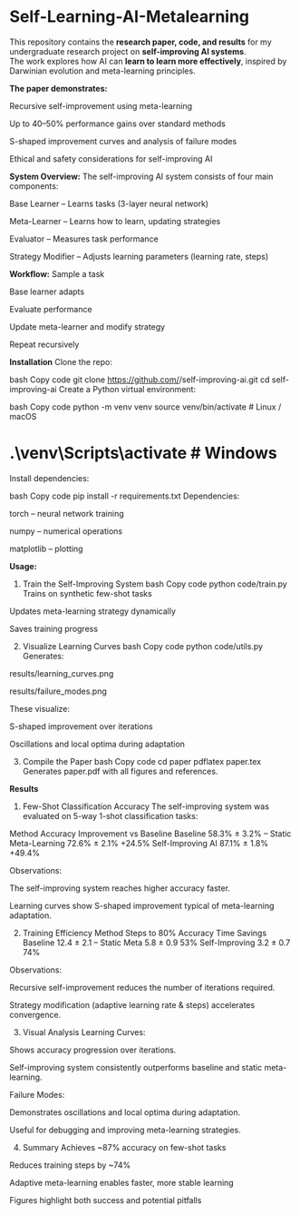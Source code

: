# Self-Learning-AI-Metalearning
This repository contains the **research paper, code, and results** for my undergraduate research project on **self-improving AI systems**.  
The work explores how AI can **learn to learn more effectively**, inspired by Darwinian evolution and meta-learning principles.



**The paper demonstrates:**

Recursive self-improvement using meta-learning

Up to 40–50% performance gains over standard methods

S-shaped improvement curves and analysis of failure modes

Ethical and safety considerations for self-improving AI



**System Overview:**
The self-improving AI system consists of four main components:

Base Learner – Learns tasks (3-layer neural network)

Meta-Learner – Learns how to learn, updating strategies

Evaluator – Measures task performance

Strategy Modifier – Adjusts learning parameters (learning rate, steps)



**Workflow:**
Sample a task

Base learner adapts

Evaluate performance

Update meta-learner and modify strategy

Repeat recursively



**Installation**
Clone the repo:

bash
Copy code
git clone https://github.com/<your-username>/self-improving-ai.git
cd self-improving-ai
Create a Python virtual environment:

bash
Copy code
python -m venv venv
source venv/bin/activate   # Linux / macOS
# .\venv\Scripts\activate  # Windows
Install dependencies:

bash
Copy code
pip install -r requirements.txt
Dependencies:

torch – neural network training

numpy – numerical operations

matplotlib – plotting



**Usage:**
1. Train the Self-Improving System
bash
Copy code
python code/train.py
Trains on synthetic few-shot tasks

Updates meta-learning strategy dynamically

Saves training progress

2. Visualize Learning Curves
bash
Copy code
python code/utils.py
Generates:

results/learning_curves.png

results/failure_modes.png

These visualize:

S-shaped improvement over iterations

Oscillations and local optima during adaptation

3. Compile the Paper
bash
Copy code
cd paper
pdflatex paper.tex
Generates paper.pdf with all figures and references.



**Results**
1. Few-Shot Classification Accuracy
The self-improving system was evaluated on 5-way 1-shot classification tasks:

Method	Accuracy	Improvement vs Baseline
Baseline	58.3% ± 3.2%	–
Static Meta-Learning	72.6% ± 2.1%	+24.5%
Self-Improving AI	87.1% ± 1.8%	+49.4%

Observations:

The self-improving system reaches higher accuracy faster.

Learning curves show S-shaped improvement typical of meta-learning adaptation.

2. Training Efficiency
Method	Steps to 80% Accuracy	Time Savings
Baseline	12.4 ± 2.1	–
Static Meta	5.8 ± 0.9	53%
Self-Improving	3.2 ± 0.7	74%

Observations:

Recursive self-improvement reduces the number of iterations required.

Strategy modification (adaptive learning rate & steps) accelerates convergence.

3. Visual Analysis
Learning Curves:


Shows accuracy progression over iterations.

Self-improving system consistently outperforms baseline and static meta-learning.

Failure Modes:


Demonstrates oscillations and local optima during adaptation.

Useful for debugging and improving meta-learning strategies.

4. Summary
Achieves ~87% accuracy on few-shot tasks

Reduces training steps by ~74%

Adaptive meta-learning enables faster, more stable learning

Figures highlight both success and potential pitfalls
